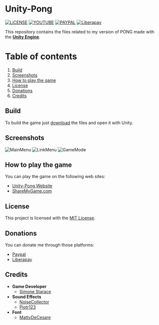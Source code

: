 # Unity-Pong
[![LiCENSE](https://img.shields.io/github/license/SimoneStarace/Unity-Pong?logo=github)](https://github.com/SimoneStarace/Unity-Pong/blob/master/LICENSE) [![YOUTUBE](https://img.shields.io/youtube/views/3PKY2P_fuUw?logo=youtube&logoColor=red&style=flat-square)](https://www.youtube.com/watch?v=3PKY2P_fuUw) [![PAYPAL](https://img.shields.io/badge/Paypal-Donate-blue?logo=paypal)](https://www.paypal.com/paypalme/SimoneStarace) [![Liberapay](https://img.shields.io/badge/Liberapay-Donate-yellow?logo=liberapay)](https://liberapay.com/SimoneStarace/)

This repository contains the files related to my version of PONG made with the **[Unity Engine](https://unity.com/)**.

# Table of contents
1. [Build](#build)
2. [Screenshots](#screenshots)
3. [How to play the game](#how-to-play-the-game)
4. [License](#license)
5. [Donations](#donations)
6. [Credits](#credits)

## Build
To build the game just [download](https://github.com/SimoneStarace/Unity-Pong/archive/master.zip) the files and open it with Unity.

## Screenshots

![MainMenu](https://connect-prd-cdn.unity.com/20200113/p/images/c8fd488f-5b82-4bd8-9c0a-3ebc2cac10ce_Windows_Screenshot_2020.01.13___22.09.47.27.png.1600x0x1.webp)
![LinkMenu](https://connect-prd-cdn.unity.com/20200113/p/images/68f2a557-f9a1-4a64-9d7c-389baa75ce13_Windows_Screenshot_2020.01.13___22.11.27.89.png.1600x0x1.webp)
![GameMode](https://connect-prd-cdn.unity.com/20200113/p/images/27d429fa-e7de-49e8-9a80-7da0623e6617_Windows_Screenshot_2020.01.13___22.11.40.45.png.1600x0x1.webp)

## How to play the game
You can play the game on the following web sites:
- [Unity-Pong Website](https://simonestarace.github.io/Unity-Pong/)
- [ShareMyGame.com](https://sharemygame.com/@Reaver/unity-pong)

## License
This project is licensed with the [MIT License](https://github.com/SimoneStarace/Unity-Pong/blob/master/LICENSE).

## Donations
You can donate me through those platforms:
- [Paypal](https://www.paypal.com/paypalme/SimoneStarace)
- [Liberapay](https://liberapay.com/SimoneStarace/)

## Credits
- **Game Developer**
    - [Simone Starace](https://github.com/SimoneStarace)
- **Sound Effects**
    - [NoiseCollector](https://freesound.org/people/NoiseCollector/)
    - [Piotr123](https://freesound.org/people/Piotr123/)
- **Font**
    - [MattyDeCesare](https://www.dafont.com/mattydecesare.d6113)
